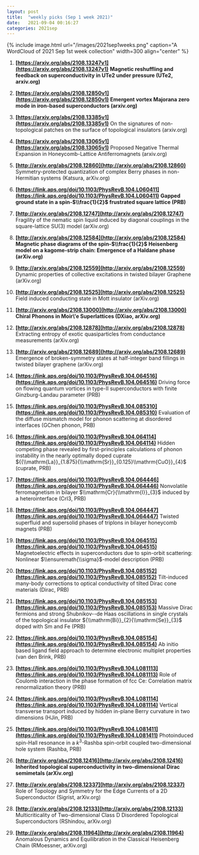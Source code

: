 ```yaml
---
layout: post
title:  "weekly picks (Sep 1 week 2021)"
date:   2021-09-04 00:16:27
categories: 2021sep
---
```


{% include image.html url="/images/2021sep1weeks.png" caption="A WordCloud of 2021 Sep 1st week collection" width=300 align="center" %}


1. **[https://arxiv.org/abs/2108.13247v1](https://arxiv.org/abs/2108.13247v1)** **Magnetic reshuffling and feedback on superconductivity in UTe2 under pressure (UTe2, arxiv.org)**

1. **[https://arxiv.org/abs/2108.12850v1](https://arxiv.org/abs/2108.12850v1)** **Emergent vortex Majorana zero mode in iron-based superconductors (arxiv.org)**

1. **[https://arxiv.org/abs/2108.13385v1](https://arxiv.org/abs/2108.13385v1)** On the signatures of non-topological patches on the surface of topological insulators (arxiv.org)

1. **[https://arxiv.org/abs/2108.13065v1](https://arxiv.org/abs/2108.13065v1)** Proposed Negative Thermal Expansion in Honeycomb-Lattice Antiferromagnets (arxiv.org)

1. **[http://arxiv.org/abs/2108.12860](http://arxiv.org/abs/2108.12860)** Symmetry-protected quantization of complex Berry phases in non-Hermitian systems (Katsura, arXiv.org)

1. **[https://link.aps.org/doi/10.1103/PhysRevB.104.L060411](https://link.aps.org/doi/10.1103/PhysRevB.104.L060411)** **Gapped ground state in a spin-$\\frac{1}{2}$ frustrated square lattice (PRB)**

1. **[http://arxiv.org/abs/2108.12747](http://arxiv.org/abs/2108.12747)** Fragility of the nematic spin liquid induced by diagonal couplings in the square-lattice SU(3) model (arXiv.org)

1. **[http://arxiv.org/abs/2108.12584](http://arxiv.org/abs/2108.12584)** **Magnetic phase diagrams of the spin-$\\frac{1}{2}$ Heisenberg model on a kagome-strip chain: Emergence of a Haldane phase (arXiv.org)**

1. **[http://arxiv.org/abs/2108.12559](http://arxiv.org/abs/2108.12559)** Dynamic properties of collective excitations in twisted bilayer Graphene (arXiv.org)

1. **[http://arxiv.org/abs/2108.12525](http://arxiv.org/abs/2108.12525)** Field induced conducting state in Mott insulator (arXiv.org)

1. **[http://arxiv.org/abs/2108.13000](http://arxiv.org/abs/2108.13000)** **Chiral Phonons in Moir\\'e Superlattices (DXiao, arXiv.org)**

1. **[http://arxiv.org/abs/2108.12878](http://arxiv.org/abs/2108.12878)** Extracting entropy of exotic quasiparticles from conductance measurements (arXiv.org)

1. **[http://arxiv.org/abs/2108.12689](http://arxiv.org/abs/2108.12689)** Emergence of broken-symmetry states at half-integer band fillings in twisted bilayer graphene (arXiv.org)



1. **[https://link.aps.org/doi/10.1103/PhysRevB.104.064516](https://link.aps.org/doi/10.1103/PhysRevB.104.064516)** Driving force on flowing quantum vortices in type-II superconductors with finite Ginzburg-Landau parameter (PRB)

1. **[https://link.aps.org/doi/10.1103/PhysRevB.104.085310](https://link.aps.org/doi/10.1103/PhysRevB.104.085310)** Evaluation of the diffuse mismatch model for phonon scattering at disordered interfaces (GChen phonon, PRB)

1. **[https://link.aps.org/doi/10.1103/PhysRevB.104.064114](https://link.aps.org/doi/10.1103/PhysRevB.104.064114)** Hidden competing phase revealed by first-principles calculations of phonon instability in the nearly optimally doped cuprate ${{\\mathrm{La}}_{1.875}{\\mathrm{Sr}}_{0.125}\\mathrm{CuO}}_{4}$ (cuprate, PRB)

1. **[https://link.aps.org/doi/10.1103/PhysRevB.104.064446](https://link.aps.org/doi/10.1103/PhysRevB.104.064446)** Nonvolatile ferromagnetism in bilayer $\\mathrm{Cr}{\\mathrm{I}}_{3}$ induced by a heterointerface (CrI3, PRB)

1. **[https://link.aps.org/doi/10.1103/PhysRevB.104.064447](https://link.aps.org/doi/10.1103/PhysRevB.104.064447)** Twisted superfluid and supersolid phases of triplons in bilayer honeycomb magnets (PRB)

1. **[https://link.aps.org/doi/10.1103/PhysRevB.104.064515](https://link.aps.org/doi/10.1103/PhysRevB.104.064515)** Magnetoelectric effects in superconductors due to spin-orbit scattering: Nonlinear $\\ensuremath{\\sigma}$-model description (PRB)

1. **[https://link.aps.org/doi/10.1103/PhysRevB.104.085152](https://link.aps.org/doi/10.1103/PhysRevB.104.085152)** Tilt-induced many-body corrections to optical conductivity of tilted Dirac cone materials (Dirac, PRB)

1. **[https://link.aps.org/doi/10.1103/PhysRevB.104.085153](https://link.aps.org/doi/10.1103/PhysRevB.104.085153)** Massive Dirac fermions and strong Shubnikov--de Haas oscillations in single crystals of the topological insulator ${\\mathrm{Bi}}_{2}{\\mathrm{Se}}_{3}$ doped with Sm and Fe (PRB)

1. **[https://link.aps.org/doi/10.1103/PhysRevB.104.085154](https://link.aps.org/doi/10.1103/PhysRevB.104.085154)** Ab initio based ligand field approach to determine electronic multiplet properties (van den Brink, PRB)

1. **[https://link.aps.org/doi/10.1103/PhysRevB.104.L081113](https://link.aps.org/doi/10.1103/PhysRevB.104.L081113)** Role of Coulomb interaction in the phase formation of fcc Ce: Correlation matrix renormalization theory (PRB)

1. **[https://link.aps.org/doi/10.1103/PhysRevB.104.L081114](https://link.aps.org/doi/10.1103/PhysRevB.104.L081114)** Vertical transverse transport induced by hidden in-plane Berry curvature in two dimensions (HJin, PRB)

1. **[https://link.aps.org/doi/10.1103/PhysRevB.104.L081411](https://link.aps.org/doi/10.1103/PhysRevB.104.L081411)** Photoinduced spin-Hall resonance in a ${k}^{3}$-Rashba spin-orbit coupled two-dimensional hole system (Rashba, PRB)



1. **[http://arxiv.org/abs/2108.12416](http://arxiv.org/abs/2108.12416)** **Inherited topological superconductivity in two-dimensional Dirac semimetals (arXiv.org)**

1. **[http://arxiv.org/abs/2108.12337](http://arxiv.org/abs/2108.12337)** Role of Topology and Symmetry for the Edge Currents of a 2D Superconductor (Sigrist, arXiv.org)

1. **[http://arxiv.org/abs/2108.12133](http://arxiv.org/abs/2108.12133)** Multicriticality of Two-dimensional Class D Disordered Topological Superconductors (RShindou, arXiv.org)

1. **[http://arxiv.org/abs/2108.11964](http://arxiv.org/abs/2108.11964)** Anomalous Dynamics and Equilibration in the Classical Heisenberg Chain (RMoessner, arXiv.org)

